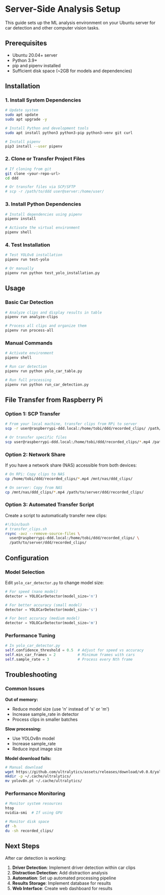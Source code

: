 # Server-Side Analysis Setup

This guide sets up the ML analysis environment on your Ubuntu server for car detection and other computer vision tasks.

## Prerequisites

- Ubuntu 20.04+ server
- Python 3.9+
- pip and pipenv installed
- Sufficient disk space (~2GB for models and dependencies)

## Installation

### 1. Install System Dependencies

```bash
# Update system
sudo apt update
sudo apt upgrade -y

# Install Python and development tools
sudo apt install python3 python3-pip python3-venv git curl

# Install pipenv
pip3 install --user pipenv
```

### 2. Clone or Transfer Project Files

```bash
# If cloning from git
git clone <your-repo-url>
cd ddd

# Or transfer files via SCP/SFTP
# scp -r /path/to/ddd user@server:/home/user/
```

### 3. Install Python Dependencies

```bash
# Install dependencies using pipenv
pipenv install

# Activate the virtual environment
pipenv shell
```

### 4. Test Installation

```bash
# Test YOLOv8 installation
pipenv run test-yolo

# Or manually
pipenv run python test_yolo_installation.py
```

## Usage

### Basic Car Detection

```bash
# Analyze clips and display results in table
pipenv run analyze-clips

# Process all clips and organize them
pipenv run process-all
```

### Manual Commands

```bash
# Activate environment
pipenv shell

# Run car detection
pipenv run python yolo_car_table.py

# Run full processing
pipenv run python run_car_detection.py
```

## File Transfer from Raspberry Pi

### Option 1: SCP Transfer

```bash
# From your local machine, transfer clips from RPi to server
scp -r user@raspberrypi-ddd.local:/home/tobi/ddd/recorded_clips/ /path/to/server/ddd/

# Or transfer specific files
scp user@raspberrypi-ddd.local:/home/tobi/ddd/recorded_clips/*.mp4 /path/to/server/ddd/recorded_clips/
```

### Option 2: Network Share

If you have a network share (NAS) accessible from both devices:

```bash
# On RPi: Copy clips to NAS
cp /home/tobi/ddd/recorded_clips/*.mp4 /mnt/nas/ddd_clips/

# On server: Copy from NAS
cp /mnt/nas/ddd_clips/*.mp4 /path/to/server/ddd/recorded_clips/
```

### Option 3: Automated Transfer Script

Create a script to automatically transfer new clips:

```bash
#!/bin/bash
# transfer_clips.sh
rsync -avz --remove-source-files \
  user@raspberrypi-ddd.local:/home/tobi/ddd/recorded_clips/ \
  /path/to/server/ddd/recorded_clips/
```

## Configuration

### Model Selection

Edit `yolo_car_detector.py` to change model size:

```python
# For speed (nano model)
detector = YOLOCarDetector(model_size='n')

# For better accuracy (small model)
detector = YOLOCarDetector(model_size='s')

# For best accuracy (medium model)
detector = YOLOCarDetector(model_size='m')
```

### Performance Tuning

```python
# In yolo_car_detector.py
self.confidence_threshold = 0.5  # Adjust for speed vs accuracy
self.min_car_frames = 2          # Minimum frames with cars
self.sample_rate = 3             # Process every Nth frame
```

## Troubleshooting

### Common Issues

**Out of memory:**
- Reduce model size (use 'n' instead of 's' or 'm')
- Increase sample_rate in detector
- Process clips in smaller batches

**Slow processing:**
- Use YOLOv8n model
- Increase sample_rate
- Reduce input image size

**Model download fails:**
```bash
# Manual download
wget https://github.com/ultralytics/assets/releases/download/v0.0.0/yolov8n.pt
mkdir -p ~/.cache/ultralytics/
mv yolov8n.pt ~/.cache/ultralytics/
```

### Performance Monitoring

```bash
# Monitor system resources
htop
nvidia-smi  # If using GPU

# Monitor disk space
df -h
du -sh recorded_clips/
```

## Next Steps

After car detection is working:

1. **Driver Detection**: Implement driver detection within car clips
2. **Distraction Detection**: Add distraction analysis
3. **Automation**: Set up automated processing pipeline
4. **Results Storage**: Implement database for results
5. **Web Interface**: Create web dashboard for results